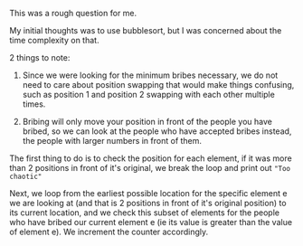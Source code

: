 This was a rough question for me.

My initial thoughts was to use bubblesort, but I was concerned about the time complexity on that.

2 things to note:

1. Since we were looking for the minimum bribes necessary, we do not need to care about position swapping that would make things confusing, such as position 1 and position 2 swapping with each other multiple times.

2. Bribing will only move your position in front of the people you have bribed, so we can look at the people who have accepted bribes instead, the people with larger numbers in front of them.

The first thing to do is to check the position for each element, if it was more than 2 positions in front of it's original, we break the loop and print out `"Too chaotic"`

Next, we loop from the earliest possible location for the specific element e we are looking at (and that is 2 positions in front of it's original position) to its current location, and we check this subset of elements for the people who have bribed our current element e (ie its value is greater than the value of element e). We increment the counter accordingly.
